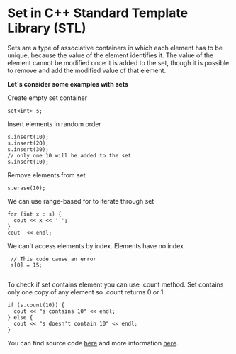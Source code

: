 # Set in C++ Standard Template Library (STL)

Sets are a type of associative containers in which each element has to be unique, because the value of the element identifies it. The value of the element cannot be modified once it is added to the set, though it is possible to remove and add the modified value of that element.


**Let's consider some examples with sets**

  Create empty set container
  ```
  set<int> s;
  ```
  Insert elements in random order
  ```
  s.insert(10);
  s.insert(20);
  s.insert(30);
  // only one 10 will be added to the set
  s.insert(10);
  ```

  Remove elements from set
  ```
  s.erase(10);
  ```
  
  We can use range-based for to iterate through set
  ```
  for (int x : s) {
    cout << x << ' ';
  }
  cout  << endl;
  ```
  We can't access elements by index. Elements have no index
  ```
   // This code cause an error
   s[0] = 15;
   
  ```
  To check if set contains element you can use .count method. Set contains only one copy of any element so .count returns 0 or 1.
  ```
  if (s.count(10)) {
    cout << "s contains 10" << endl;
  } else {
    cout << "s doesn't contain 10" << endl;
  }
  ```
  
  You can find source code [here](materials/containers/set/sets.cpp) and more information [here](https://en.cppreference.com/w/cpp/container/set). 
